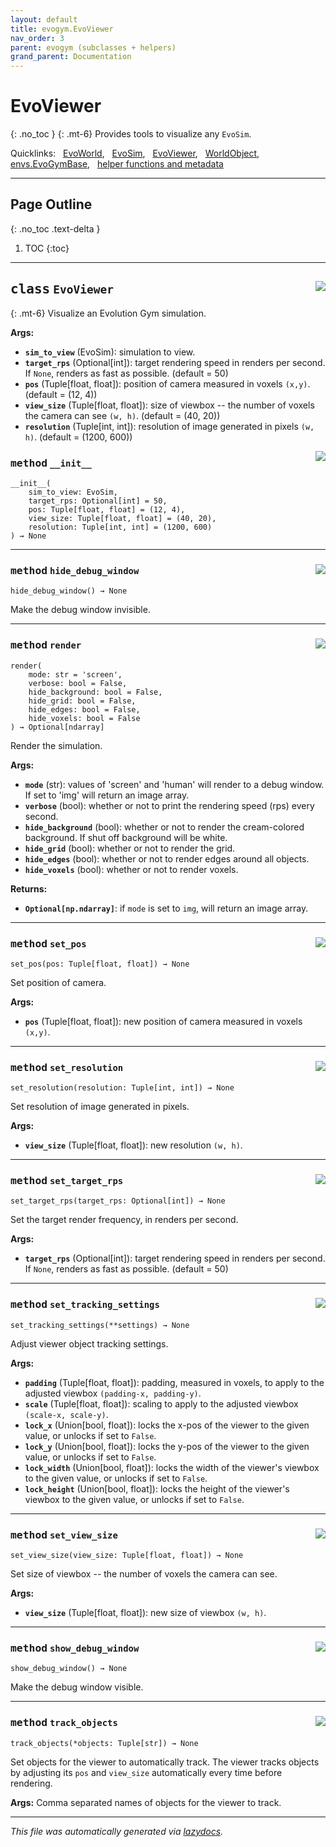 ```yaml
---
layout: default
title: evogym.EvoViewer
nav_order: 3
parent: evogym (subclasses + helpers)
grand_parent: Documentation
---
```


# EvoViewer
{: .no_toc }
{: .mt-6}
Provides tools to visualize any `EvoSim`.

Quicklinks: &nbsp; [EvoWorld](world.markdown), &nbsp; [EvoSim](sim.markdown), &nbsp; [EvoViewer](viewer.markdown), &nbsp; [WorldObject](worldobject.markdown), &nbsp; [envs.EvoGymBase](base.markdown), &nbsp; [helper functions and metadata](evogym.markdown)

---

## Page Outline
{: .no_toc .text-delta }

1. TOC
{:toc}

---

<!-- markdownlint-disable -->

<!-- <a href="https://github.com/EvolutionGym/evogym/blob/main/evogym/viewer.py#L0"><img align="right" style="float:right;" src="https://img.shields.io/badge/-source-cccccc?style=flat-square"></a>

# <kbd>module</kbd> `viewer`






--- -->



## <kbd>class</kbd> `EvoViewer` <a href="https://github.com/EvolutionGym/evogym/blob/main/evogym/viewer.py#L10"><img align="right" style="float:right;" src="https://img.shields.io/badge/-source-cccccc?style=flat-square"></a>
{: .mt-6}
Visualize an Evolution Gym simulation. 



**Args:**
 
 - <b>`sim_to_view`</b> (EvoSim):  simulation to view.  
 - <b>`target_rps`</b> (Optional[int]):  target rendering speed in renders per second. If `None`, renders as fast as possible. (default = 50) 
 - <b>`pos`</b> (Tuple[float, float]):  position of camera measured in voxels `(x,y)`. (default = (12, 4)) 
 - <b>`view_size`</b> (Tuple[float, float]):  size of viewbox -- the number of voxels the camera can see `(w, h)`. (default = (40, 20))  
 - <b>`resolution`</b> (Tuple[int, int]):  resolution of image generated in pixels `(w, h)`. (default = (1200, 600)) 

<a href="https://github.com/EvolutionGym/evogym/blob/main/evogym/viewer.py#L21"><img align="right" style="float:right;" src="https://img.shields.io/badge/-source-cccccc?style=flat-square"></a>

### <kbd>method</kbd> `__init__`

```
__init__(
    sim_to_view: EvoSim,
    target_rps: Optional[int] = 50,
    pos: Tuple[float, float] = (12, 4),
    view_size: Tuple[float, float] = (40, 20),
    resolution: Tuple[int, int] = (1200, 600)
) → None
```








---



### <kbd>method</kbd> `hide_debug_window` <a href="https://github.com/EvolutionGym/evogym/blob/main/evogym/viewer.py#L130"><img align="right" style="float:right;" src="https://img.shields.io/badge/-source-cccccc?style=flat-square"></a>

```
hide_debug_window() → None
```

Make the debug window invisible. 

---



### <kbd>method</kbd> `render` <a href="https://github.com/EvolutionGym/evogym/blob/main/evogym/viewer.py#L190"><img align="right" style="float:right;" src="https://img.shields.io/badge/-source-cccccc?style=flat-square"></a>

```
render(
    mode: str = 'screen',
    verbose: bool = False,
    hide_background: bool = False,
    hide_grid: bool = False,
    hide_edges: bool = False,
    hide_voxels: bool = False
) → Optional[ndarray]
```

Render the simulation. 



**Args:**
 
 - <b>`mode`</b> (str):  values of 'screen' and 'human' will render to a debug window. If set to 'img' will return an image array. 
 - <b>`verbose`</b> (bool):  whether or not to print the rendering speed (rps) every second. 
 - <b>`hide_background`</b> (bool):  whether or not to render the cream-colored background. If shut off background will be white. 
 - <b>`hide_grid`</b> (bool):  whether or not to render the grid. 
 - <b>`hide_edges`</b> (bool):  whether or not to render edges around all objects. 
 - <b>`hide_voxels`</b> (bool):  whether or not to render voxels. 



**Returns:**
 
 - <b>`Optional[np.ndarray]`</b>:  if `mode` is set to `img`, will return an image array. 

---



### <kbd>method</kbd> `set_pos` <a href="https://github.com/EvolutionGym/evogym/blob/main/evogym/viewer.py#L53"><img align="right" style="float:right;" src="https://img.shields.io/badge/-source-cccccc?style=flat-square"></a>

```
set_pos(pos: Tuple[float, float]) → None
```

Set position of camera. 



**Args:**
 
 - <b>`pos`</b> (Tuple[float, float]):  new position of camera measured in voxels `(x,y)`. 

---



### <kbd>method</kbd> `set_resolution` <a href="https://github.com/EvolutionGym/evogym/blob/main/evogym/viewer.py#L92"><img align="right" style="float:right;" src="https://img.shields.io/badge/-source-cccccc?style=flat-square"></a>

```
set_resolution(resolution: Tuple[int, int]) → None
```

Set resolution of image generated in pixels. 



**Args:**
 
 - <b>`view_size`</b> (Tuple[float, float]):  new resolution `(w, h)`. 

---



### <kbd>method</kbd> `set_target_rps` <a href="https://github.com/EvolutionGym/evogym/blob/main/evogym/viewer.py#L110"><img align="right" style="float:right;" src="https://img.shields.io/badge/-source-cccccc?style=flat-square"></a>

```
set_target_rps(target_rps: Optional[int]) → None
```

Set the target render frequency, in renders per second. 



**Args:**
 
 - <b>`target_rps`</b> (Optional[int]):  target rendering speed in renders per second. If `None`, renders as fast as possible. (default = 50) 

---



### <kbd>method</kbd> `set_tracking_settings` <a href="https://github.com/EvolutionGym/evogym/blob/main/evogym/viewer.py#L146"><img align="right" style="float:right;" src="https://img.shields.io/badge/-source-cccccc?style=flat-square"></a>

```
set_tracking_settings(**settings) → None
```

Adjust viewer object tracking settings. 



**Args:**
 
 - <b>`padding`</b> (Tuple[float, float]):  padding, measured in voxels, to apply to the adjusted viewbox `(padding-x, padding-y)`. 
 - <b>`scale`</b> (Tuple[float, float]):  scaling to apply to the adjusted viewbox `(scale-x, scale-y)`. 
 - <b>`lock_x`</b> (Union[bool, float]):  locks the x-pos of the viewer to the given value, or unlocks if set to `False`.  
 - <b>`lock_y`</b> (Union[bool, float]):  locks the y-pos of the viewer to the given value, or unlocks if set to `False`.  
 - <b>`lock_width`</b> (Union[bool, float]):  locks the width of the viewer's viewbox to the given value, or unlocks if set to `False`.  
 - <b>`lock_height`</b> (Union[bool, float]):  locks the height of the viewer's viewbox to the given value, or unlocks if set to `False`.  

---



### <kbd>method</kbd> `set_view_size` <a href="https://github.com/EvolutionGym/evogym/blob/main/evogym/viewer.py#L72"><img align="right" style="float:right;" src="https://img.shields.io/badge/-source-cccccc?style=flat-square"></a>

```
set_view_size(view_size: Tuple[float, float]) → None
```

Set size of viewbox -- the number of voxels the camera can see. 



**Args:**
 
 - <b>`view_size`</b> (Tuple[float, float]):  new size of viewbox `(w, h)`. 

---



### <kbd>method</kbd> `show_debug_window` <a href="https://github.com/EvolutionGym/evogym/blob/main/evogym/viewer.py#L123"><img align="right" style="float:right;" src="https://img.shields.io/badge/-source-cccccc?style=flat-square"></a>

```
show_debug_window() → None
```

Make the debug window visible. 

---



### <kbd>method</kbd> `track_objects` <a href="https://github.com/EvolutionGym/evogym/blob/main/evogym/viewer.py#L137"><img align="right" style="float:right;" src="https://img.shields.io/badge/-source-cccccc?style=flat-square"></a>

```
track_objects(*objects: Tuple[str]) → None
```

Set objects for the viewer to automatically track. The viewer tracks objects by adjusting its `pos` and `view_size` automatically every time before rendering. 



**Args:**
  Comma separated names of objects for the viewer to track. 




---

_This file was automatically generated via [lazydocs](https://github.com/ml-tooling/lazydocs)._
